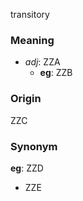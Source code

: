 transitory
### Meaning
+ _adj_: ZZA
    + __eg__: ZZB

### Origin

ZZC

### Synonym

__eg__: ZZD

+ ZZE


